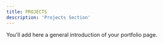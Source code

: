 ```yaml
---
title: PROJECTS
description: 'Projects Section'
---
```


You'll add here a general introduction of your portfolio page.